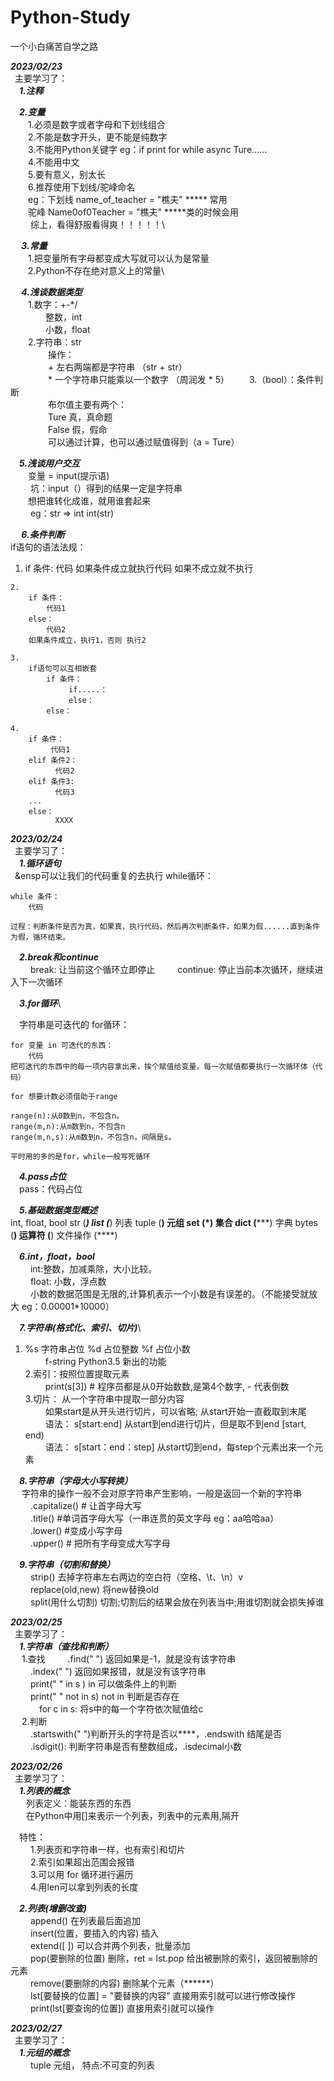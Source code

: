 # Python-Study
一个小白痛苦自学之路

___2023/02/23___\
 &ensp;主要学习了：\
 ___&ensp;&ensp;1.注释___
 
 ___&ensp;&ensp;2.变量___\
 &ensp;&ensp;&ensp;&ensp;1.必须是数字或者字母和下划线组合\
 &ensp;&ensp;&ensp;&ensp;2.不能是数字开头，更不能是纯数字\
 &ensp;&ensp;&ensp;&ensp;3.不能用Python关键字 eg：if print for while async Ture......\
 &ensp;&ensp;&ensp;&ensp;4.不能用中文\
 &ensp;&ensp;&ensp;&ensp;5.要有意义，别太长\
 &ensp;&ensp;&ensp;&ensp;6.推荐使用下划线/驼峰命名 \
 &ensp;&ensp;&ensp;&ensp;eg：下划线 name_of_teacher = "樵夫"  ***** 常用\
 &ensp;&ensp;&ensp;&ensp;驼峰 Name0of0Teacher = "樵夫"   *****类的时候会用\
 &ensp;&ensp;&ensp;&ensp;     综上，看得舒服看得爽！！！！！\
 
 ___&ensp; &ensp;3.常量___\
 &ensp;&ensp;&ensp;&ensp;1.把变量所有字母都变成大写就可以认为是常量\
 &ensp;&ensp;&ensp;&ensp;2.Python不存在绝对意义上的常量\
 
 ___&ensp; &ensp;4.浅谈数据类型___\
&ensp;&ensp;&ensp;&ensp;1.数字：+-*/ \
&ensp;&ensp;&ensp;&ensp;&ensp;&ensp;&ensp;&ensp;整数，int\
&ensp;&ensp;&ensp;&ensp;&ensp;&ensp;&ensp;&ensp;小数，float\
&ensp;&ensp;&ensp;&ensp;2.字符串：str\
&ensp;&ensp;&ensp;&ensp;&ensp;&ensp;&ensp;&ensp; 操作：\
&ensp;&ensp;&ensp;&ensp;&ensp;&ensp;&ensp;&ensp; +  左右两端都是字符串 （str + str）\
&ensp;&ensp;&ensp;&ensp;&ensp;&ensp;&ensp;&ensp; *  一个字符串只能乘以一个数字 （周润发 * 5）
&ensp;&ensp;&ensp;&ensp;3.（bool）：条件判断\
&ensp;&ensp;&ensp;&ensp;&ensp;&ensp;&ensp;&ensp; 布尔值主要有两个：\
&ensp;&ensp;&ensp;&ensp;&ensp;&ensp;&ensp;&ensp; Ture 真，真命题\
&ensp;&ensp;&ensp;&ensp;&ensp;&ensp;&ensp;&ensp; False 假，假命\
&ensp;&ensp;&ensp;&ensp;&ensp;&ensp;&ensp;&ensp; 可以通过计算，也可以通过赋值得到（a = Ture）

 ___&ensp;&ensp;5.浅谈用户交互___\
 &ensp;&ensp;&ensp;&ensp;变量 = input(提示语)\
 &ensp;&ensp;&ensp;&ensp;       坑：input（）得到的结果一定是字符串\
 &ensp;&ensp;&ensp;&ensp;想把谁转化成谁，就用谁套起来\
 &ensp;&ensp;&ensp;&ensp;       eg：str => int     int(str)
        
 ___&ensp; &ensp;6.条件判断___\
 if语句的语法法规：
 
   1.
        if 条件:
             代码
         如果条件成立就执行代码
         如果不成立就不执行
         
    2.
        if 条件：
            代码1
        else：
            代码2
        如果条件成立，执行1，否则 执行2

    3.
        if语句可以互相嵌套
            if 条件：
                 if.....：
                 else：
            else：

    4.
        if 条件：
             代码1
        elif 条件2：
              代码2
        elif 条件3:
              代码3
        ...
        else：
              XXXX

 
 ___2023/02/24___\
&ensp;主要学习了：\
 ___&ensp;&ensp;1.循环语句___\
 &ensp;&ensp可以让我们的代码重复的去执行
while循环：

    while 条件：
        代码
        
    过程：判断条件是否为真，如果真，执行代码，然后再次判断条件，如果为假......直到条件为假，循环结束。
    
 ___&ensp;&ensp;2.break和continue___\
&ensp;&ensp;&ensp;&ensp;  break: 让当前这个循环立即停止
&ensp;&ensp;&ensp;&ensp;  continue: 停止当前本次循环，继续进入下一次循环

 ___&ensp;&ensp;3.for循环___\
 
&ensp;&ensp;字符串是可迭代的
 for循环：
    
    for 变量 in 可迭代的东西：
        代码
    把可迭代的东西中的每一项内容拿出来，挨个赋值给变量，每一次赋值都要执行一次循环体（代码）

    for 想要计数必须借助于range

    range(n):从0数到n，不包含n。
    range(m,n):从m数到n，不包含n
    range(m,n,s):从m数到n，不包含n，间隔是s。

    平时用的多的是for，while一般写死循环
    
 ___&ensp;&ensp;4.pass占位___\
 &ensp;&ensp;pass：代码占位
 
 ___&ensp;&ensp;5.基础数据类型概述___\
 int, float, bool
 str  (*****)
 list (*****)    列表
 tuple (**)      元组
 set   (*)       集合
 dict  (*****)   字典
 bytes (****)
 运算符  (****)
 文件操作 (****)
 
 ___&ensp;&ensp;6.int，float，bool___\
&ensp;&ensp;&ensp;&ensp; int:整数，加减乘除，大小比较。\
&ensp;&ensp;&ensp;&ensp; float: 小数，浮点数\
&ensp;&ensp;&ensp;&ensp; 小数的数据范围是无限的,计算机表示一个小数是有误差的。（不能接受就放大 eg：0.00001*10000）
 
 ___&ensp;&ensp;7.字符串(格式化、索引、切片)___\
1.  %s 字符串占位     %d  占位整数      %f  占位小数\
&ensp;&ensp;&ensp;&ensp;   f-string Python3.5 新出的功能\
2.索引：按照位置提取元素\
&ensp;&ensp;&ensp;&ensp;   print(s[3])  # 程序员都是从0开始数数,是第4个数字, -  代表倒数\
3.切片： 从一个字符串中提取一部分内容\
&ensp;&ensp;&ensp;&ensp;   如果start是从开头进行切片，可以省略;  从start开始一直截取到末尾\
&ensp;&ensp;&ensp;&ensp;   语法： s[start:end] 从start到end进行切片，但是取不到end [start, end)\
&ensp;&ensp;&ensp;&ensp;   语法： s[start：end：step] 从start切到end，每step个元素出来一个元素

 ___&ensp;&ensp;8.字符串（字母大小写转换）___\
&ensp;&ensp;    字符串的操作一般不会对原字符串产生影响，一般是返回一个新的字符串\
&ensp;&ensp;&ensp;&ensp;    .capitalize() # 让首字母大写\
&ensp;&ensp;&ensp;&ensp;    .title()  #单词首字母大写（一串连贯的英文字母 eg：aa哈哈aa）\
&ensp;&ensp;&ensp;&ensp;    .lower()  #变成小写字母\
&ensp;&ensp;&ensp;&ensp;    .upper()  # 把所有字母变成大写字母

 ___&ensp;&ensp;9.字符串（切割和替换）___\
&ensp;&ensp;&ensp;&ensp;     strip()  去掉字符串左右两边的空白符（空格、\t、\n）v\
&ensp;&ensp;&ensp;&ensp;     replace(old,new)  将new替换old\
&ensp;&ensp;&ensp;&ensp;     split(用什么切割)  切割;切割后的结果会放在列表当中;用谁切割就会损失掉谁

 ___2023/02/25___\
&ensp;主要学习了：\
 ___&ensp;&ensp;1.字符串（查找和判断）___\
&ensp;&ensp; 1.查找
&ensp;&ensp;&ensp;&ensp;     .find(" ")    返回如果是-1，就是没有该字符串\
&ensp;&ensp;&ensp;&ensp;     .index(" ")   返回如果报错，就是没有该字符串\
&ensp;&ensp;&ensp;&ensp;     print(" " in s )      in  可以做条件上的判断\
&ensp;&ensp;&ensp;&ensp;     print(" " not in s)   not in  判断是否存在\
&ensp;&ensp;&ensp;&ensp;&ensp;&ensp;     for c in s:     将s中的每一个字符依次赋值给c\
&ensp;&ensp; 2.判断\
&ensp;&ensp;&ensp;&ensp;      .startswith("  ")判断开头的字符是否以****，.endswith 结尾是否\
&ensp;&ensp;&ensp;&ensp;      .isdigit():      判断字符串是否有整数组成，.isdecimal小数

 ___2023/02/26___\
&ensp;主要学习了：\
 ___&ensp;&ensp;1.列表的概念___\
&ensp;&ensp;&ensp; 列表定义：能装东西的东西\
&ensp;&ensp;&ensp; 在Python中用[]来表示一个列表，列表中的元素用,隔开

&ensp;&ensp;特性：\
&ensp;&ensp;&ensp;&ensp;   1.列表页和字符串一样，也有索引和切片\
&ensp;&ensp;&ensp;&ensp;   2.索引如果超出范围会报错\
&ensp;&ensp;&ensp;&ensp;   3.可以用 for 循环进行遍历\
&ensp;&ensp;&ensp;&ensp;   4.用len可以拿到列表的长度

 ___&ensp;&ensp;2.列表(增删改查)___\
&ensp;&ensp;&ensp;&ensp;   append()                        在列表最后面追加\
&ensp;&ensp;&ensp;&ensp;   insert(位置，要插入的内容)        插入\
&ensp;&ensp;&ensp;&ensp;   extend([ ])                     可以合并两个列表，批量添加\
&ensp;&ensp;&ensp;&ensp;   pop(要删除的位置)                删除，ret = lst.pop  给出被删除的索引，返回被删除的元素\
&ensp;&ensp;&ensp;&ensp;   remove(要删除的内容)             删除某个元素（******）\
&ensp;&ensp;&ensp;&ensp;   lst[要替换的位置] = "要替换的内容"   直接用索引就可以进行修改操作\
&ensp;&ensp;&ensp;&ensp;   print(lst[要查询的位置])         直接用索引就可以操作

___2023/02/27___\
&ensp;主要学习了：\
 ___&ensp;&ensp;1.元组的概念___\
 &ensp;&ensp;&ensp;&ensp;  tuple 元组， 特点:不可变的列表


